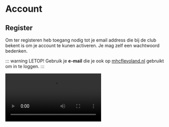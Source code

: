 # Account

## Register
Om ter registeren heb toegang nodig tot je email address die bij de club bekent is om je account te kunen activeren. Je mag zelf een wachtwoord bedenken.

::: warning LETOP!
Gebruik je **e-mail** die je ook op [mhcflevoland.nl](http://mhcflevoland.nl/) gebruikt om in te loggen.
:::

<video src="/video/create-account.mov" controls="controls" />

## Meerder accounts

### Is het mogelijk om op een apparaat meerdere accounts te hebben?
> Ja dat is mogelijk. op twee manieren
> 1. met meerdere lossen accounts
> 2. met een [familie account](#familie-account)

### Werken met losse accounts:

<video src="/video/switching-accounts.mov" controls="controls" />

## Familie account

### Wat is een familie account?
> Een familie account is een account waar meerdere kinderen ondervallen.<br>
> Zie het als een acount meet een login om meerdere kinderen te beheren.


::: tip Problemen met je account of vragen?
Stuur dan gerust een e-mail naar clubapp@mhcflevoland.nl
:::